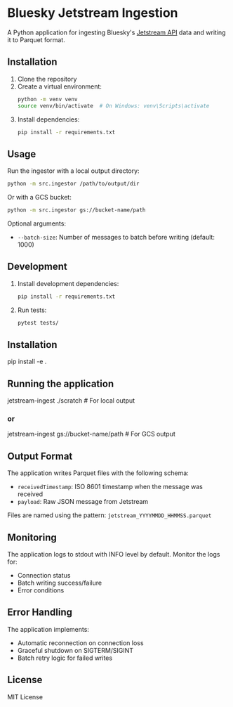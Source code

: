 # Bluesky Jetstream Ingestion

A Python application for ingesting Bluesky's [Jetstream API](https://github.com/bluesky-social/jetstream) data and writing it to Parquet format.

## Installation

1. Clone the repository
2. Create a virtual environment:
   ```bash
   python -m venv venv
   source venv/bin/activate  # On Windows: venv\Scripts\activate
   ```
3. Install dependencies:
   ```bash
   pip install -r requirements.txt
   ```

## Usage

Run the ingestor with a local output directory:
```bash
python -m src.ingestor /path/to/output/dir
```

Or with a GCS bucket:
```bash
python -m src.ingestor gs://bucket-name/path
```

Optional arguments:
- `--batch-size`: Number of messages to batch before writing (default: 1000)

## Development

1. Install development dependencies:
   ```bash
   pip install -r requirements.txt
   ```

2. Run tests:
   ```bash
   pytest tests/
   ```

## Installation

pip install -e .

## Running the application

jetstream-ingest ./scratch  # For local output
### or
jetstream-ingest gs://bucket-name/path  # For GCS output

## Output Format

The application writes Parquet files with the following schema:
- `receivedTimestamp`: ISO 8601 timestamp when the message was received
- `payload`: Raw JSON message from Jetstream

Files are named using the pattern: `jetstream_YYYYMMDD_HHMMSS.parquet`

## Monitoring

The application logs to stdout with INFO level by default. Monitor the logs for:
- Connection status
- Batch writing success/failure
- Error conditions

## Error Handling

The application implements:
- Automatic reconnection on connection loss
- Graceful shutdown on SIGTERM/SIGINT
- Batch retry logic for failed writes

## License

MIT License

